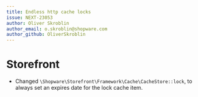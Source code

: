```yaml
---
title: Endless http cache locks
issue: NEXT-23053
author: Oliver Skroblin
author_email: o.skroblin@shopware.com
author_github: OliverSkroblin
---
```

# Storefront
* Changed `\Shopware\Storefront\Framework\Cache\CacheStore::lock`, to always set an expires date for the lock cache item.